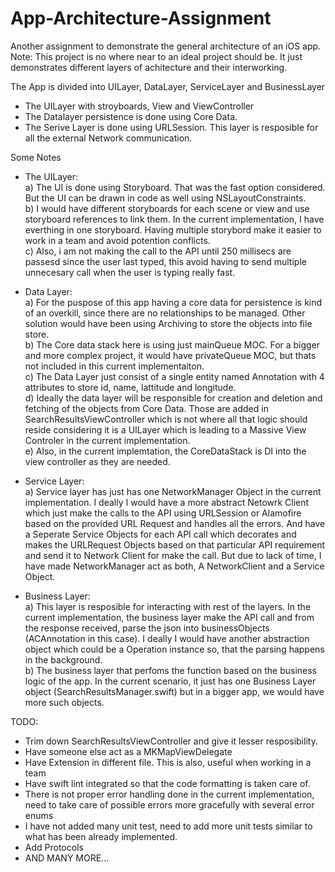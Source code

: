 # App-Architecture-Assignment
Another assignment to demonstrate the general architecture of an iOS app. Note: This project is no where near to an ideal project should be. It just demonstrates different layers of achitecture and their interworking.

The App is divided into UILayer, DataLayer, ServiceLayer and BusinessLayer 
- The UILayer with stroyboards, View and ViewController 
- The Datalayer persistence is done using Core Data.
- The Serive Layer is done using URLSession. This layer is resposible for all the external Network communication. 

Some Notes
- The UILayer:  
a) The UI is done using Storyboard. That was the fast option considered. But the UI can be drawn in code as well using NSLayoutConstraints.  
b) I would have different storyboards for each scene or view and use storyboard references to link them. In the current implementation, I have everthing in one storyboard. Having multiple storybord make it easier to work in a team and avoid potention conflicts.   
c) Also, i am not making the call to the API until 250 millisecs are passesd since the user last typed, this avoid having to send multiple unnecesary call when the user is typing really fast.

- Data Layer:  
a) For the puspose of this app having a core data for persistence is kind of an overkill, since there are no relationships to be managed. Other solution would have been using Archiving to store the objects into file store.  
b) The Core data stack here is using just mainQueue MOC. For a bigger and more complex project, it would have privateQueue MOC, but thats not included in this current implementaiton.   
c) The Data Layer just consist of a single entity named Annotation with 4 attributes to store id, name, lattitude and longitude.  
d) Ideally the data layer will be responsible for creation and deletion and fetching of the objects from Core Data. Those are added in SearchResultsViewController which is not where all that logic should reside considering it is a UILayer which is leading to a Massive View Controler in the current implementation.  
e) Also, in the current implemtation, the CoreDataStack is DI into the view controller as they are needed.

- Service Layer:  
a) Service layer has just has one NetworkManager Object in the current implementation. I deally I would have a more abstract Netowrk Client which just make the calls to the API using URLSession or Alamofire based on the provided URL Request and handles all the errors. And have a Seperate Service Objects for each API call which decorates and makes the URLRequest Objects based on that particular API requirement and send it to Network Client for make the call. But due to lack of time, I have made NetworkManager act as both, A NetworkClient and a Service Object. 

- Business Layer:   
a) This layer is resposible for interacting with rest of the layers. In the current implementation, the business layer make the API call and from the response received, parse the json into businessObjects (ACAnnotation in this case). I deally I would have another abstraction object which could be a Operation instance so, that the parsing happens in the background.   
b) The business layer that perfoms the function based on the business logic of the app. In the current scenario, it just has one Business Layer object (SearchResultsManager.swift) but in a bigger app, we would have more such objects.



TODO:  
- Trim down SearchResultsViewController and give it lesser resposibility.
- Have someone else act as a MKMapViewDelegate
- Have Extension in different file. This is also, useful when working in a team
- Have swift lint integrated so that the code formatting is taken care of.
- There is not proper error handling done in the current implementation, need to take care of possible errors more gracefully with several error enums
- I have not added many unit test, need to add more unit tests similar to what has been already implemented.
- Add Protocols
- AND MANY MORE...


